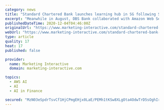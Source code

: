 ```yaml
---
category: news
title: "Standard Chartered Bank launches learning hub in SG following SG$5m investment"
excerpt: "Meanwhile in August, DBS Bank collaborated with Amazon Web Services to launch DBS x AWS DeepRacer League in a bid to equip its employees with fundamental skills in AI and machine learning."
publishedDateTime: 2020-12-04T04:46:00Z
originalUrl: "https://www.marketing-interactive.com/standard-chartered-bank-launches-learning-hub-in-sg-following-sgm-investment"
webUrl: "https://www.marketing-interactive.com/standard-chartered-bank-launches-learning-hub-in-sg-following-sgm-investment"
type: article
quality: 17
heat: 17
published: false

provider:
  name: Marketing Interactive
  domain: marketing-interactive.com

topics:
  - AWS AI
  - AI
  - AI in Finance

secured: "MzN03eSpdrTsvCf1HjCPmgEHjx0LaE/PEMh1tKSw8XLgOta4OdwTrD5sOghIrH28/KuiMKNCNtFsM1a3ZRM1X/O9gB/1MDxO2Q8n7dtR0aE5IdRxyCsDmw0UwxUaltNYecLlhvGRGn3Cp296lREbS9CE607nxVschOtBrJ2C2mOWoXCzq6Fo9/2PTSBrpImSM7GA+g7Vdo13dbpkeezfvYm+/t/WMDPee+c1GMVIotUhtoTcUJqKQdtM4A+IIQx3yoZwyhtWkYOeZzd9mg5wbev+HdHdRk3L4N8ta7vxE9P/NDeF7sf3aeCq2M3RkOAkRgl2FvcY3wJfLWitjEedUwIaLrwI6xqvY/wJtcKnx0I=;Jky55W9EaAPOuCF8iG82Hw=="
---
```


